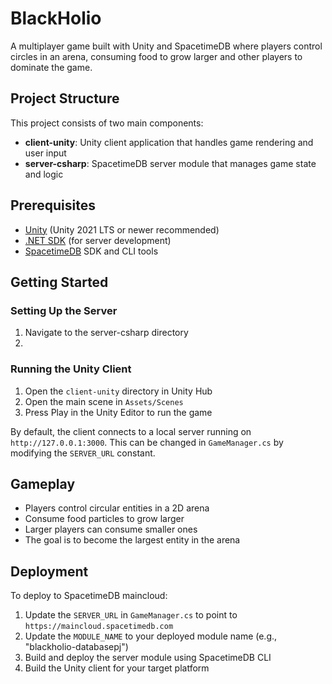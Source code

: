 # BlackHolio

A multiplayer game built with Unity and SpacetimeDB where players control circles in an arena, consuming food to grow larger and other players to dominate the game.

## Project Structure

This project consists of two main components:

- **client-unity**: Unity client application that handles game rendering and user input
- **server-csharp**: SpacetimeDB server module that manages game state and logic

## Prerequisites

- [Unity](https://unity.com/download) (Unity 2021 LTS or newer recommended)
- [.NET SDK](https://dotnet.microsoft.com/download) (for server development)
- [SpacetimeDB](https://spacetimedb.com/) SDK and CLI tools

## Getting Started

### Setting Up the Server

1. Navigate to the server-csharp directory
2. 



### Running the Unity Client

1. Open the `client-unity` directory in Unity Hub
2. Open the main scene in `Assets/Scenes`
3. Press Play in the Unity Editor to run the game

By default, the client connects to a local server running on `http://127.0.0.1:3000`. This can be changed in `GameManager.cs` by modifying the `SERVER_URL` constant.

## Gameplay

- Players control circular entities in a 2D arena
- Consume food particles to grow larger
- Larger players can consume smaller ones
- The goal is to become the largest entity in the arena

## Deployment

To deploy to SpacetimeDB maincloud:

1. Update the `SERVER_URL` in `GameManager.cs` to point to `https://maincloud.spacetimedb.com`
2. Update the `MODULE_NAME` to your deployed module name (e.g., "blackholio-databasepj")
3. Build and deploy the server module using SpacetimeDB CLI
4. Build the Unity client for your target platform